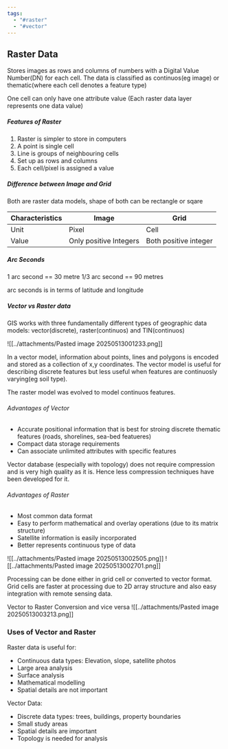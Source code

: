 ```yaml
---
tags:
  - "#raster"
  - "#vector"
---
```

## Raster Data
Stores images as rows and columns of numbers with a Digital Value Number(DN) for each cell. The data is classified as continuos(eg image) or thematic(where each cell denotes a feature type)

One cell can only have one attribute value (Each raster data layer represents one data value)

##### Features of Raster
1. Raster is simpler to store in computers
2. A point is single cell
3. Line is groups of neighbouring cells
4. Set up as rows and columns
5. Each cell/pixel is assigned a value

##### Difference between Image and Grid
Both are raster data models, shape of both can be rectangle or sqare

| Characteristics | Image                  | Grid                  |
| --------------- | ---------------------- | --------------------- |
| Unit            | Pixel                  | Cell                  |
| Value           | Only positive Integers | Both positive integer |

##### Arc Seconds
1 arc second == 30 metre
$1/3$ arc second == 90 metres

arc seconds is in terms of latitude and longitude

##### Vector vs Raster data
GIS works with three fundamentally different types of geographic data models: vector(discrete), raster(continuos) and TIN(continuos)

![[../attachments/Pasted image 20250513001233.png]]

In a vector model, information about points, lines and polygons is encoded and stored as a collection of x,y coordinates. The vector model is useful for describing discrete features but less useful when features are continuosly varying(eg soil type).

The raster model was evolved to model continuos features.

###### Advantages of Vector
- Accurate positional information that is best for stroing discrete thematic features (roads, shorelines, sea-bed featueres)
- Compact data storage requirements
- Can associate unlimited attributes with specific features

Vector database (especially with topology) does not require compression and is very high quality as it is. Hence less compression techniques have been developed for it. 

###### Advantages of Raster
- Most common data format 
- Easy to perform mathematical and overlay operations (due to its matrix structure)
- Satellite information is easily incorporated
- Better represents continuous type of data

![[../attachments/Pasted image 20250513002505.png]]
![[../attachments/Pasted image 20250513002701.png]]

Processing can be done either in grid cell or converted to vector format. Grid cells are faster at processing due to 2D array structure and also easy integration with remote sensing data.

Vector to Raster Conversion and vice versa
![[../attachments/Pasted image 20250513003213.png]]

### Uses of Vector and Raster
Raster data is useful for:
- Continuous data types: Elevation, slope, satellite photos
- Large area analysis
- Surface analysis
- Mathematical modelling
- Spatial details are not important

Vector Data:
- Discrete data types: trees, buildings, property boundaries
- Small study areas
- Spatial details are important
- Topology is needed for analysis